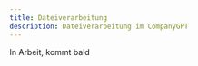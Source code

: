 ```yaml
---
title: Dateiverarbeitung
description: Dateiverarbeitung im CompanyGPT
---
```


In Arbeit, kommt bald